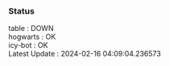 ### Status


table : DOWN  
hogwarts : OK  
icy-bot : OK  
Latest Update : 2024-02-16 04:09:04.236573
